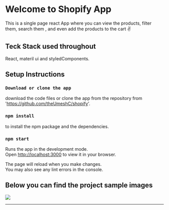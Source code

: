 # Welcome to Shopify App

This is a single page react App where you can view the products, filter them, search them , and even add the products to the cart ✌

## Teck Stack used throughout

React, materil ui and styledComponents.

## Setup Instructions

### `Download or clone the app`
download the code files or clone the app from the repository from 'https://github.com/theUmeshC/shopify'.

### `npm install`
to install the npm package and the dependencies.    

### `npm start`
Runs the app in the development mode.\
Open [http://localhost:3000](http://localhost:3000) to view it in your browser.

The page will reload when you make changes.\
You may also see any lint errors in the console.

## Below you can find the project sample images

<img src="https://i.postimg.cc/66b9h3p0/Screenshot-2022-11-01-135335.png">
<hr/>

